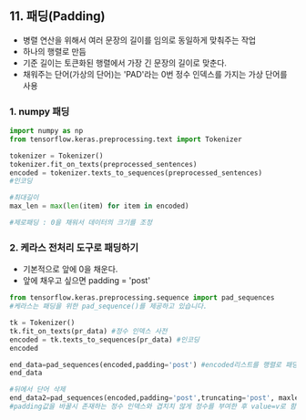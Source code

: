 ## 11. 패딩(Padding)

- 병렬 연산을 위해서 여러 문장의 길이를 임의로 동일하게 맞춰주는 작업
- 하나의 행렬로 만듬
- 기준 길이는 토큰화된 행렬에서 가장 긴 문장의 길이로 맞춘다.
- 채워주는 단어(가상의 단어)는 'PAD'라는 0번 정수 인덱스를 가지는 가상 단어를 사용

### 1. numpy 패딩

```python
import numpy as np
from tensorflow.keras.preprocessing.text import Tokenizer

tokenizer = Tokenizer()
tokenizer.fit_on_texts(preprocessed_sentences)
encoded = tokenizer.texts_to_sequences(preprocessed_sentences)
#인코딩

#최대길이
max_len = max(len(item) for item in encoded)

#제로패딩 : 0을 채워서 데이터의 크기를 조정
```

### 2. 케라스 전처리 도구로 패딩하기

- 기본적으로 앞에 0을 채운다.
- 앞에 채우고 싶으면 padding = 'post'

```python
from tensorflow.keras.preprocessing.sequence import pad_sequences
#케라스는 패딩을 위한 pad_sequence()를 제공하고 있습니다.

tk = Tokenizer()
tk.fit_on_texts(pr_data) #정수 인덱스 사전
encoded = tk.texts_to_sequences(pr_data) #인코딩
encoded

end_data=pad_sequences(encoded,padding='post') #encoded리스트를 행렬로 패딩. 기존데이터는 전방에
end_data

#뒤에서 단어 삭제
end_data2=pad_sequences(encoded,padding='post',truncating='post', maxlen=5)
#padding값을 바꿀시 존재하는 정수 인덱스와 겹치치 않게 정수를 부여한 후 value=v로 함수에 전달.
```


